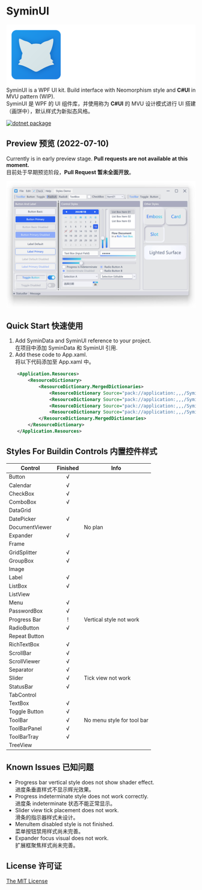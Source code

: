 # SyminUI
![SyminUI Icon](./Images/SyminUI.png)
SyminUI is a WPF UI kit. Build interface with Neomorphism style and **C#UI** in MVU pattern (WIP).\
SyminUI 是 WPF 的 UI 组件库，并使用称为 **C#UI** 的 MVU 设计模式进行 UI 搭建（画饼中），默认样式为新拟态风格。

[![dotnet package](https://github.com/syminomega/SyminUI/actions/workflows/dotnet-desktop.yml/badge.svg)](https://github.com/syminomega/SyminUI/actions/workflows/dotnet-desktop.yml)

## Preview 预览 (2022-07-10)
Currently is in early preview stage. **Pull requests are not available at this moment.**\
目前处于早期预览阶段，**Pull Request 暂未全面开放**。

![Styles Demo](./Images/StylesDemo.jpg)

## Quick Start 快速使用
1. Add SyminData and SyminUI reference to your project.\
在项目中添加 SyminData 和 SyminUI 引用.
2. Add these code to App.xaml.\
将以下代码添加至 App.xaml 中。

``` xml
    <Application.Resources>
        <ResourceDictionary>
            <ResourceDictionary.MergedDictionaries>
                <ResourceDictionary Source="pack://application:,,,/SyminUI;component/Themes/SyminLight.xaml"/>
                <ResourceDictionary Source="pack://application:,,,/SyminUI;component/Themes/SyminBasic.xaml"/>
                <ResourceDictionary Source="pack://application:,,,/SyminUI;component/Themes/SyminStyle.xaml"/>
                <ResourceDictionary Source="pack://application:,,,/SyminUI;component/Themes/SyminExtra.xaml"/>
            </ResourceDictionary.MergedDictionaries>
        </ResourceDictionary>
    </Application.Resources>
```
## Styles For Buildin Controls 内置控件样式
|Control            |Finished   |Info       |
|----               |:----:     |----       |
|Button             |√          |
|Calendar           |√          |
|CheckBox           |√          |
|ComboBox           |√          |
|DataGrid           |           |
|DatePicker         |√          |
|DocumentViewer     |           |No plan
|Expander           |√          |
|Frame              |           |
|GridSplitter       |√          |
|GroupBox           |√          |
|Image              |           |
|Label              |√          |
|ListBox            |√          |
|ListView           |           |
|Menu               |√          |
|PasswordBox        |√          |
|Progress Bar       |!          |Vertical style not work
|RadioButton        |√          |
|Repeat Button      |           |
|RichTextBox        |√          |
|ScrollBar          |√          |
|ScrollViewer       |√          |
|Separator          |√          |
|Slider             |√          |Tick view not work
|StatusBar          |√          |
|TabControl         |           |
|TextBox            |√          |
|Toggle Button      |√          |
|ToolBar            |√          |No menu style for tool bar
|ToolBarPanel       |√          |
|ToolBarTray        |√          |
|TreeView           |           |

## Known Issues 已知问题
+ Progress bar vertical style does not show shader effect.\
进度条垂直样式不显示辉光效果。
+ Progress indeterminate style does not work correctly.\
进度条 indeterminate 状态不能正常显示。
+ Slider view tick placement does not work.\
滑条的指示器样式未设计。
+ MenuItem disabled style is not finished.\
菜单按钮禁用样式尚未完善。
+ Expander focus visual does not work.\
扩展框聚焦样式尚未完善。

## License 许可证
[The MIT License](./LICENSE)